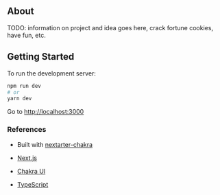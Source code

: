 ## About

TODO: information on project and idea goes here, crack fortune cookies, have fun, etc.

## Getting Started

To run the development server:

```bash
npm run dev
# or
yarn dev
```

Go to [http://localhost:3000](http://localhost:3000)

### References

- Built with [nextarter-chakra](https://github.com/sozonome/nextarter-chakra)

- [Next.js](https://nextjs.org/docs)
- [Chakra UI](https://chakra-ui.com)
- [TypeScript](https://www.typescriptlang.org)
